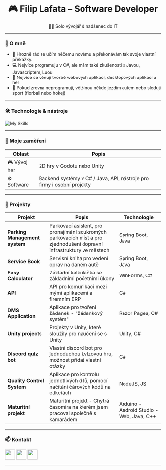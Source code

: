<h1 align="center">🎮 Filip Lafata – Software Developer</h1>

<p align="center">
  👨‍💻 Solo vývojář & nadšenec do IT
</p>

---

### 🚀 O mně

- 🧠 Hrozně rád se učím něčemu novému a překonávám tak svoje vlastní překážky.
- 💻 Nejvíce programuju v C#, ale mám také zkušenosti s Javou, Javascriptem, Luou
- 🔧 Nejvíce se věnuji tvorbě webových aplikací, desktopových aplikací a her
- 🚗 Pokud zrovna neprogramuji, většinou někde jezdím autem nebo sleduji sport (florball nebo hokej)
---

### 🛠️ Technologie & nástroje

![My Skills](https://skillicons.dev/icons?i=cs,dotnet,unity,godot,blender,git,github,linux,figma,vscode,visualstudio,java,js,eclipse,mysql,html,css,notion)

---

### 🧪 Moje zaměření

| Oblast            | Popis                                                                 |
|-------------------|------------------------------------------------------------------------|
| 🎮 Vývoj her       | 2D hry v Godotu nebo Unity        |
| ⚙️ Software        | Backend systémy v C# / Java, API, nástroje pro firmy i osobní projekty        |

---

### 🧩 Projekty

| Projekt             | Popis                                                                 | Technologie     |
|---------------------|------------------------------------------------------------------------|-----------------|
| **Parking Management system**        | Parkovací asistent, pro pronajímání soukromých parkovacích míst a pro zjednodušení dopravní infrastruktury ve městech  | Spring Boot, Java  |
| **Service Book**        | Servisní kniha pro vedení oprav na daném autě  | Spring Boot, Java        |
| **Easy Calculator**        | Základní kalkulačka se základními početními úkony  | WinForms, C#       |
| **API**        | API pro komunikaci mezi mými aplikacemi a firemním ERP   | C#        |
| **DMS Application**        | Aplikace pro tvoření žádanek - "žádankový systém"   | Razor Pages, C#        |
| **Unity projects**        | Projekty v Unity, které sloužily pro naučení se s Unity   | Unity, C#        |
| **Discord quiz bot**        | Vlastní discord bot pro jednoduchou kvízovou hru, možnost přidat vlastní otázky  | C#         |
| **Quality Control System**        | Aplikace pro kontrolu jednotlivých dílů, pomocí načítání čárových kódů na etiketách   | NodeJS, JS        |
| **Maturitní projekt**        | Maturitní projekt - Chytrá časomíra na kterém jsem pracoval společně s kamarádem   | Arduino - Android Studio - Web, Java, C++         |



---
  ### 📫 Kontakt
<p align="left">
 <p align="left">
  <a href="https://www.linkedin.com/in/filip-lafata/" title="ℹ️ LinkedIn ℹ️"><img src="https://skillicons.dev/icons?i=linkedin" height="32"/></a>
  <a href="https://discord.gg/8FkMAVZ3Ex" title="👑 Můj discord 👑"><img src="https://skillicons.dev/icons?i=discord" height="32"/></a>
  <a href="https://www.instagram.com/filiplafata" title="🖤 Instagram 🖤"><img src="https://skillicons.dev/icons?i=instagram" height="32"/></a>
</p>
  
---
